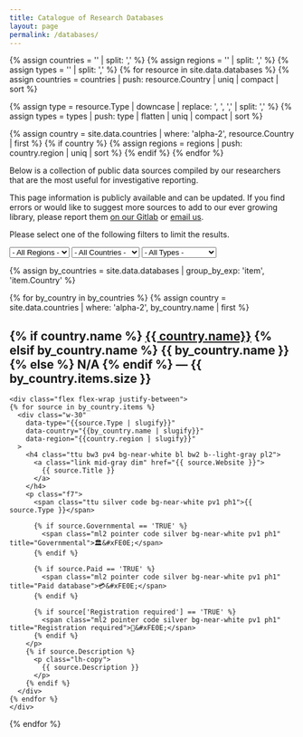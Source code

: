 ```yaml
---
title: Catalogue of Research Databases
layout: page
permalink: /databases/
---
```

{% assign countries = '' | split: ',' %}
{% assign regions = '' | split: ',' %}
{% assign types = '' | split: ',' %}
{% for resource in site.data.databases %}
  {% assign countries = countries | push: resource.Country | uniq | compact | sort %}

  {% assign type = resource.Type | downcase | replace: ', ', ',' | split: ',' %}
  {% assign types = types | push: type | flatten | uniq | compact | sort %}

  {% assign country = site.data.countries | where: 'alpha-2', resource.Country | first %}
  {% if country %}
    {% assign regions = regions | push: country.region | uniq | sort %}
  {% endif %}
{% endfor %}

<p>
  Below is a collection of public data sources compiled by our researchers that
  are the most useful for investigative reporting.
</p>
<p>
  This page information is publicly available and can be updated. If you find
  errors or would like to suggest more sources to add to our ever growing
  library, please report them <a class="mid-gray dim"
  href="https://git.occrp.org/libre/investigativedashboard.org/issues">on our
  Gitlab</a> or
  <a class="mid-gray dim" href="mailto:research@occrp.org">email us</a>.
</p>

<div class="mb5 mt4">
  <p class="pb2 lh-copy gray ma0">
    Please select one of the following filters to limit the results.
  </p>

  <select data-filter="region">
    <option value=""> - All Regions - </option>
    {% for region in regions %}
      <option value="{{region | slugify}}">{{region}}</option>
    {% endfor %}
  </select>

  <select class="mh3" data-filter="country">
    <option value=""> - All Countries - </option>
    {% for code in countries %}
      {% assign country = site.data.countries | where: 'alpha-2', code | first %}
      {% if country %}
        <option value="{{code | slugify}}">{{country.name}}</option>
      {% endif %}
    {% endfor %}
  </select>

  <select data-filter="type">
    <option value=""> - All Types - </option>
    {% for type in types %}
      <option value="{{type | slugify}}">{{type | capitalize}}</option>
    {% endfor %}
  </select>
</div>

<script>
  document.addEventListener('input', function (event) {
    var filter = event.target.dataset.filter;
    var option = event.target.options[event.target.selectedIndex].value;
    var selects = document.querySelectorAll('select');

    document.querySelectorAll('[data-' + filter + ']').forEach(function(el) {
      var elFilter = el.dataset[filter];
      var isHidden = el.classList.contains('dn');
      var matches = false;

      if (elFilter && option && (elFilter == option || elFilter.indexOf(option) > -1) ) {
        matches = true;
      }

      if (isHidden && elFilter && !option) {
        el.classList.remove('dn');

        if (filter != 'type') {
          selects.forEach(function(sel) { sel.value = "" });
        }
      }

      if (!isHidden && elFilter && option && !matches) {
        el.classList.add('dn');
      }
    });
  }, false);
</script>

{% assign by_countries = site.data.databases | group_by_exp: 'item', 'item.Country' %}

{% for by_country in by_countries %}
  {% assign country = site.data.countries | where: 'alpha-2', by_country.name | first %}

  <div class="mb5" id="{{ country.name | slugify }}"
    data-country="{{by_country.name | slugify}}"
    data-region="{{country.region | slugify}}"
  >
    <h2 class="normal ttu bb">
      {% if country.name %}
        <a class="link mid-gray" href="#{{ country.name | slugify }}">{{ country.name}}</a>
      {% elsif by_country.name %}
        {{ by_country.name }}
      {% else %}
        N/A
      {% endif %}
      <span class="normal tt light-silver">&mdash; {{ by_country.items.size }}</span>
    </h2>

    <div class="flex flex-wrap justify-between">
    {% for source in by_country.items %}
      <div class="w-30"
        data-type="{{source.Type | slugify}}"
        data-country="{{by_country.name | slugify}}"
        data-region="{{country.region | slugify}}"
      >
        <h4 class="ttu bw3 pv4 bg-near-white bl bw2 b--light-gray pl2">
          <a class="link mid-gray dim" href="{{ source.Website }}">
            {{ source.Title }}
          </a>
        </h4>
        <p class="f7">
          <span class="ttu silver code bg-near-white pv1 ph1">{{ source.Type }}</span>

          {% if source.Governmental == 'TRUE' %}
            <span class="ml2 pointer code silver bg-near-white pv1 ph1" title="Governmental">🏛&#xFE0E;</span>
          {% endif %}

          {% if source.Paid == 'TRUE' %}
            <span class="ml2 pointer code silver bg-near-white pv1 ph1" title="Paid database">💳&#xFE0E;</span>
          {% endif %}

          {% if source['Registration required'] == 'TRUE' %}
            <span class="ml2 pointer code silver bg-near-white pv1 ph1" title="Registration required">🔐&#xFE0E;</span>
          {% endif %}
        </p>
        {% if source.Description %}
          <p class="lh-copy">
            {{ source.Description }}
          </p>
        {% endif %}
      </div>
    {% endfor %}
    </div>
  </div>
{% endfor %}

